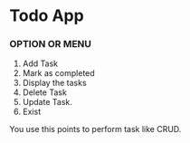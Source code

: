 # Todo App

### OPTION OR MENU
1. Add Task
2. Mark as completed
3. Display the tasks
4. Delete Task
5. Update Task.
6. Exist

You use this points to perform task like CRUD.
